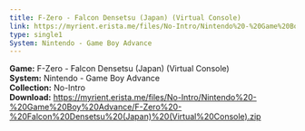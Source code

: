 ```yaml
---
title: F-Zero - Falcon Densetsu (Japan) (Virtual Console)
link: https://myrient.erista.me/files/No-Intro/Nintendo%20-%20Game%20Boy%20Advance/F-Zero%20-%20Falcon%20Densetsu%20(Japan)%20(Virtual%20Console).zip
type: single1
System: Nintendo - Game Boy Advance
---
```

<b>Game:</b> F-Zero - Falcon Densetsu (Japan) (Virtual Console)<br>
<b>System:</b> Nintendo - Game Boy Advance<br>
<b>Collection:</b> No-Intro<br>
<b>Download:</b> https://myrient.erista.me/files/No-Intro/Nintendo%20-%20Game%20Boy%20Advance/F-Zero%20-%20Falcon%20Densetsu%20(Japan)%20(Virtual%20Console).zip